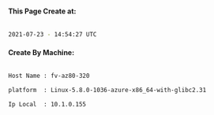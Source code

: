 
   
#### This Page Create at:

```bash

2021-07-23 - 14:54:27 UTC

```

#### Create By Machine:

```bash

Host Name : fv-az80-320

platform  : Linux-5.8.0-1036-azure-x86_64-with-glibc2.31

Ip Local  : 10.1.0.155

```

